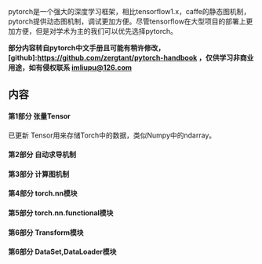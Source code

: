 pytorch是一个强大的深度学习框架，相比tensorflow1.x，caffe的静态图机制，pytorch提供动态图机制，调试更加方便。尽管tensorflow在大型项目的部署上更加方便，但是对学术为主的我们可以优先选择pytorch。

**部分内容转自pytorch中文手册且可能有稍许修改，[github]:https://github.com/zergtant/pytorch-handbook ，仅供学习非商业用途，如有侵权联系 imliupu@126.com**

## 内容
#### 第1部分 张量Tensor
已更新
Tensor用来存储Torch中的数据，类似Numpy中的ndarray。
#### 第2部分 自动求导机制
#### 第3部分 计算图机制
#### 第4部分 torch.nn模块
#### 第5部分 torch.nn.functional模块
#### 第6部分 Transform模块
#### 第6部分 DataSet,DataLoader模块
